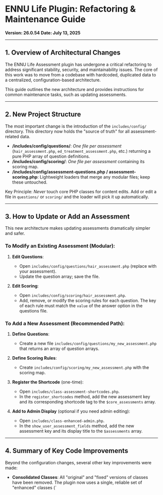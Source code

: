 # ENNU Life Plugin: Refactoring & Maintenance Guide
**Version: 26.0.54**
**Date: July 13, 2025**

---

## 1. Overview of Architectural Changes

The ENNU Life Assessment plugin has undergone a critical refactoring to address significant stability, security, and maintainability issues. The core of this work was to move from a codebase with hardcoded, duplicated data to a centralized, configuration-based architecture.

This guide outlines the new architecture and provides instructions for common maintenance tasks, such as updating assessments.

---

## 2. New Project Structure

The most important change is the introduction of the `includes/config/` directory. This directory now holds the "source of truth" for all assessment-related data.

- **/includes/config/questions/**: *One file per assessment* (`hair_assessment.php`, `ed_treatment_assessment.php`, etc.) returning a pure PHP array of question definitions.
- **/includes/config/scoring/**: *One file per assessment* containing its scoring map.
- **/includes/config/assessment-questions.php / assessment-scoring.php**: Lightweight loaders that merge any modular files; keep these untouched.

Key Principle: *Never* touch core PHP classes for content edits. Add or edit a file in `questions/` or `scoring/` and the loader will pick it up automatically.

---

## 3. How to Update or Add an Assessment

This new architecture makes updating assessments dramatically simpler and safer.

### To Modify an Existing Assessment (Modular):

1.  **Edit Questions**:
    -   Open `includes/config/questions/hair_assessment.php` (replace with your assessment).
    -   Update the question array; save the file.

2.  **Edit Scoring**:
    -   Open `includes/config/scoring/hair_assessment.php`.
    -   Add, remove, or modify the scoring rules for each question. The key of each rule must match the `value` of the answer option in the questions file.

### To Add a New Assessment (Recommended Path):

1.  **Define Questions**:
    -   Create a new file `includes/config/questions/my_new_assessment.php` that returns an array of question arrays.

2.  **Define Scoring Rules**:
    -   Create `includes/config/scoring/my_new_assessment.php` with the scoring map.

3.  **Register the Shortcode** (one-time):
    -   Open `includes/class-assessment-shortcodes.php`.
    -   In the `register_shortcodes` method, add the new assessment key and its corresponding shortcode tag to the `$core_assessments` array.

4.  **Add to Admin Display** (optional if you need admin editing):
    -   Open `includes/class-enhanced-admin.php`.
    -   In the `show_user_assessment_fields` method, add the new assessment key and its display title to the `$assessments` array.

---

## 4. Summary of Key Code Improvements

Beyond the configuration changes, several other key improvements were made:

-   **Consolidated Classes**: All "original" and "fixed" versions of classes have been removed. The plugin now uses a single, reliable set of "enhanced" classes (`
